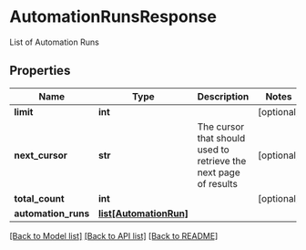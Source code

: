 # AutomationRunsResponse

List of Automation Runs
## Properties
Name | Type | Description | Notes
------------ | ------------- | ------------- | -------------
**limit** | **int** |  | [optional] 
**next_cursor** | **str** | The cursor that should used to retrieve the next page of results | [optional] 
**total_count** | **int** |  | [optional] 
**automation_runs** | [**list[AutomationRun]**](AutomationRun.md) |  | 

[[Back to Model list]](../README.md#documentation-for-models) [[Back to API list]](../README.md#documentation-for-api-endpoints) [[Back to README]](../README.md)


